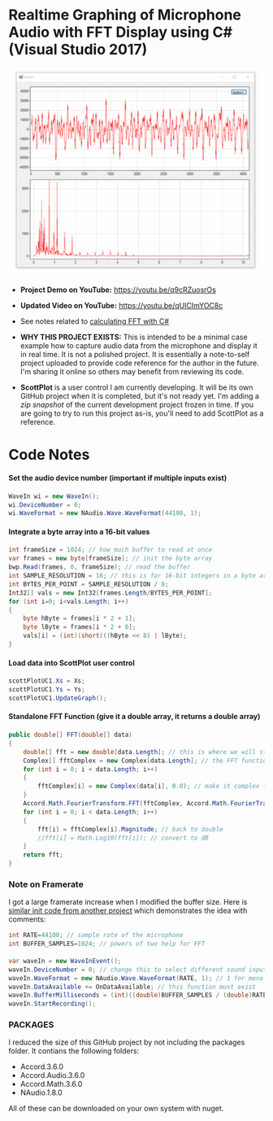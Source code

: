 # Realtime Graphing of Microphone Audio with FFT Display using C# (Visual Studio 2017)

![](demo.gif)

* **Project Demo on YouTube:** https://youtu.be/q9cRZuosrOs
* **Updated Video on YouTube:** https://youtu.be/qUlCImYOC8c

* See notes related to [calculating FFT with C#](/notes/FFT.md)
* **WHY THIS PROJECT EXISTS:** This is intended to be a minimal case example how to capture audio data from the microphone and display it in real time. It is not a polished project. It is essentially a note-to-self project uploaded to provide code reference for the author in the future. I'm sharing it online so others may benefit from reviewing its code.
* **ScottPlot** is a user control I am currently developing. It will be its own GitHub project when it is completed, but it's not ready yet. I'm adding a _zip snapshot_ of the current development project frozen in time. If you are going to try to run this project as-is, you'll need to add ScottPlot as a reference.


# Code Notes

#### Set the audio device number (important if multiple inputs exist)
```c#
WaveIn wi = new WaveIn();
wi.DeviceNumber = 0;
wi.WaveFormat = new NAudio.Wave.WaveFormat(44100, 1);
```

#### Integrate a byte array into a 16-bit values
```c#
int frameSize = 1024; // how much buffer to read at once
var frames = new byte[frameSize]; // init the byte array
bwp.Read(frames, 0, frameSize); // read the buffer
int SAMPLE_RESOLUTION = 16; // this is for 16-bit integers in a byte array
int BYTES_PER_POINT = SAMPLE_RESOLUTION / 8;
Int32[] vals = new Int32[frames.Length/BYTES_PER_POINT];
for (int i=0; i<vals.Length; i++)
{
    byte hByte = frames[i * 2 + 1];
    byte lByte = frames[i * 2 + 0];
    vals[i] = (int)(short)((hByte << 8) | lByte);
}
```

#### Load data into ScottPlot user control
```c#
scottPlotUC1.Xs = Xs;
scottPlotUC1.Ys = Ys;
scottPlotUC1.UpdateGraph();
```

#### Standalone FFT Function (give it a double array, it returns a double array)
```c#
public double[] FFT(double[] data)
{
    double[] fft = new double[data.Length]; // this is where we will store the output (fft)
    Complex[] fftComplex = new Complex[data.Length]; // the FFT function requires complex format
    for (int i = 0; i < data.Length; i++)
    {
        fftComplex[i] = new Complex(data[i], 0.0); // make it complex format (imaginary = 0)
    }
    Accord.Math.FourierTransform.FFT(fftComplex, Accord.Math.FourierTransform.Direction.Forward);
    for (int i = 0; i < data.Length; i++)
    {
        fft[i] = fftComplex[i].Magnitude; // back to double
        //fft[i] = Math.Log10(fft[i]); // convert to dB
    }
    return fft;
}
```

### Note on Framerate
I got a large framerate increase when I modified the buffer size. Here is [similar init code from another project](https://github.com/swharden/Csharp-Data-Visualization/tree/master/projects/18-01-09_microphone_level_meter) which demonstrates the idea with comments:

```c#
int RATE=44100; // sample rate of the microphone
int BUFFER_SAMPLES=1024; // powers of two help for FFT

var waveIn = new WaveInEvent();
waveIn.DeviceNumber = 0; // change this to select different sound inputs
waveIn.WaveFormat = new NAudio.Wave.WaveFormat(RATE, 1); // 1 for mono
waveIn.DataAvailable += OnDataAvailable; // this function must exist
waveIn.BufferMilliseconds = (int)((double)BUFFER_SAMPLES / (double)RATE * 1000.0);
waveIn.StartRecording();
```

### PACKAGES
I reduced the size of this GitHub project by not including the packages folder. It contians the following folders:

* Accord.3.6.0
* Accord.Audio.3.6.0
* Accord.Math.3.6.0
* NAudio.1.8.0

All of these can be downloaded on your own system with nuget.
